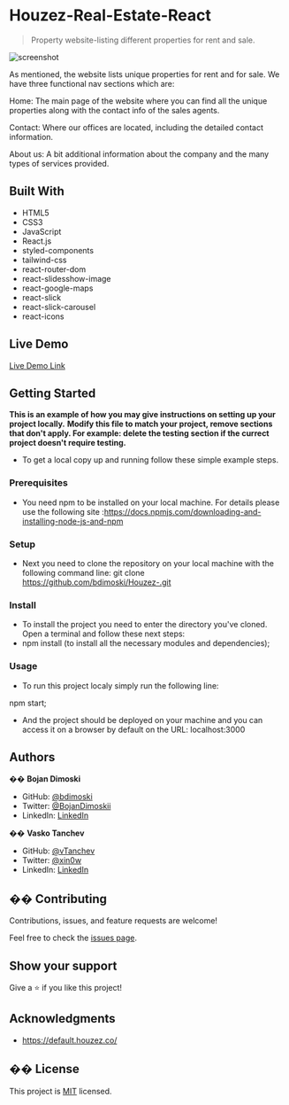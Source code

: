 # Houzez-Real-Estate-React

> Property website-listing different properties for rent and sale.

![screenshot](https://freeimage.host/i/QfHpNp)

As mentioned, the website lists unique properties for rent and for sale. We have three functional nav sections which are:

Home: The main page of the website where you can find all the unique properties along with the contact info of the sales agents.

Contact: Where our offices are located, including the detailed contact information.

About us: A bit additional information about the company and the many types of services provided.

## Built With

- HTML5
- CSS3
- JavaScript
- React.js
- styled-components
- tailwind-css
- react-router-dom
- react-slidesshow-image
- react-google-maps
- react-slick
- react-slick-carousel
- react-icons

## Live Demo

[Live Demo Link](https://houzez-real-estate-react.netlify.app/)


## Getting Started

**This is an example of how you may give instructions on setting up your project locally.**
**Modify this file to match your project, remove sections that don't apply. For example: delete the testing section if the currect project doesn't require testing.**


* To get a local copy up and running follow these simple example steps.

### Prerequisites

* You need npm to be installed on your local machine. For details please use the following site :https://docs.npmjs.com/downloading-and-installing-node-js-and-npm

### Setup

* Next you need to clone the repository on your local machine with the following command line:
git clone https://github.com/bdimoski/Houzez-.git

### Install

* To install the project you need to enter the directory you've cloned. Open a terminal and follow these next steps:
* npm install (to install all the necessary modules and dependencies);

### Usage

* To run this project localy simply run the following line:

npm start;

* And the project should be deployed on your machine and you can access it on a browser by default on the URL: localhost:3000

## Authors

�� **Bojan Dimoski**

- GitHub: [@bdimoski](https://github.com/bdimoski)
- Twitter: [@BojanDimoskii](https://twitter.com/BojanDimoskii)
- LinkedIn: [LinkedIn](https://www.linkedin.com/in/bojandimoski)

�� **Vasko Tanchev**

- GitHub: [@vTanchev](https://github.com/vTanchev)
- Twitter: [@xin0w](https://twitter.com/xin0w)
- LinkedIn: [LinkedIn](https://www.linkedin.com/in/vasko-tanchev)

## �� Contributing

Contributions, issues, and feature requests are welcome!

Feel free to check the [issues page](issues/).

## Show your support

Give a ⭐️ if you like this project!

## Acknowledgments

- https://default.houzez.co/

## �� License

This project is [MIT](lic.url) licensed.
